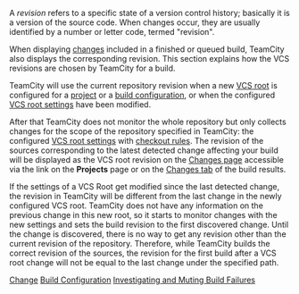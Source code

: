 [//]: # (title: Revision)
[//]: # (auxiliary-id: Revision)

A _revision_ refers to a specific state of a version control history; basically it is a version of the source code. When changes occur, they are usually identified by a number or letter code, termed "revision".

When displaying [changes](change.md) included in a finished or queued build, TeamCity also displays the corresponding revision. This section explains how the VCS revisions are chosen by TeamCity for a build.

TeamCity will use the current repository revision when a new [VCS root](vcs-root.md) is configured for a [project](project.md) or a [build configuration](build-configuration.md), or when the configured [VCS root settings](configuring-vcs-settings.md) have been modified.

After that TeamCity does not monitor the whole repository but only collects changes for the scope of the repository specified in TeamCity: the configured [VCS root settings](configuring-vcs-settings.md) with [checkout rules](vcs-checkout-rules.md). The revision of the sources corresponding to the latest detected change affecting your build will be displayed as the VCS root revision on the [Changes page](viewing-your-changes.md) accessible via the link on the __Projects__ page or on the [Changes tab](working-with-build-results.md#Changes) of the build results.

If the settings of a VCS Root get modified since the last detected change, the revision in TeamCity will be different from the last change in the newly configured VCS root. TeamCity does not have any information on the previous change in this new root, so it starts to monitor changes with the new settings and sets the build revision to the first discovered change. Until the change is discovered, there is no way to get any revision other than the current revision of the repository. Therefore, while TeamCity builds the correct revision of the sources, the revision for the first build after a VCS root change will not be equal to the last change under the specified path.

 <seealso>
        <category ref="concepts">
            <a href="change.md">Change</a>
            <a href="build-configuration.md">Build Configuration</a>
        </category>
        <category ref="user-guide">
            <a href="investigating-and-muting-build-failures.md">Investigating and Muting Build Failures</a>
        </category>
</seealso>